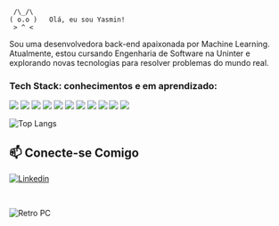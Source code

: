      /\_/\  
    ( o.o )   Olá, eu sou Yasmin!
     > ^ <

Sou uma desenvolvedora back-end apaixonada por Machine Learning.  
Atualmente, estou cursando Engenharia de Software na Uninter e explorando novas tecnologias para resolver problemas do mundo real.

### Tech Stack: conhecimentos e em aprendizado:
<img src="https://img.shields.io/badge/C%23-239120?style=for-the-badge&logo=c-sharp&logoColor=white" />  <img src="https://img.shields.io/badge/Python-3776AB?style=for-the-badge&logo=python&logoColor=white" /> <img src="https://img.shields.io/badge/HTML5-E34F26?style=for-the-badge&logo=html5&logoColor=white" /> <img src="https://img.shields.io/badge/CSS-239120?&style=for-the-badge&logo=css3&logoColor=white" /> <img src="https://img.shields.io/badge/.NET-5C2D91?style=for-the-badge&logo=.net&logoColor=white" /> <img src="https://img.shields.io/badge/JavaScript-F7DF1E?style=for-the-badge&logo=javascript&logoColor=black" /> <img src="https://img.shields.io/badge/Java-ED8B00?style=for-the-badge&logo=java&logoColor=white" /> <img src="https://img.shields.io/badge/MySQL-00000F?style=for-the-badge&logo=mysql&logoColor=white" /> <img src="https://img.shields.io/badge/Spring-6DB33F?style=for-the-badge&logo=spring&logoColor=white" /> <img src="https://img.shields.io/badge/Docker-2496ED?style=for-the-badge&logo=docker&logoColor=white" /> <img src="https://img.shields.io/badge/Git-E34F26?style=for-the-badge&logo=git&logoColor=white" />

![Top Langs](https://github-readme-stats.vercel.app/api/top-langs/?username=hi-myn&hide_progress=true&theme=gruvbox_light )
<!--layout=donut-->

## 📫 Conecte-se Comigo  
[![Linkedin](https://img.shields.io/badge/LinkedIn-0077B5?style=for-the-badge&logo=linkedin&logoColor=white)](https://www.linkedin.com/in/gon%C3%A7alves-yasmin/)

<br>

![Retro PC](https://media.giphy.com/media/3o7abKhOpu0NwenH3O/giphy.gif)
